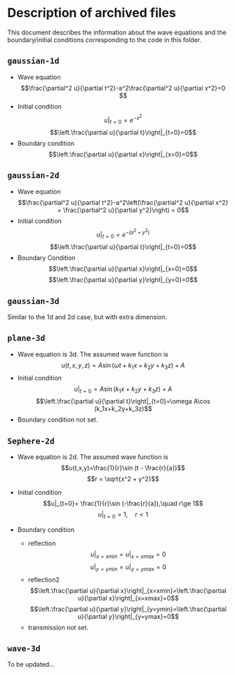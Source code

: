 # Description of archived files

This document describes the information about the wave equations and the boundary/initial conditions corresponding to the code in this folder.

## `gaussian-1d`

- Wave equation $$\frac{\partial^2 u}{\partial t^2}-a^2\frac{\partial^2 u}{\partial x^2}=0 $$
- Initial condition $$\left.u\right|_{t=0}=e^{-x^2}$$ $$\left.\frac{\partial u}{\partial t}\right|_{t=0}=0$$
- Boundary condition $$\left.\frac{\partial u}{\partial x}\right|_{x=0}=0$$

## `gaussian-2d`

- Wave equation $$\frac{\partial^2 u}{\partial t^2}-a^2\left(\frac{\partial^2 u}{\partial x^2} + \frac{\partial^2 u}{\partial y^2}\right) = 0$$
- Initial condition $$\left.u\right|_{t=0}=e^{-(x^2+y^2)}$$ $$\left.\frac{\partial u}{\partial t}\right|_{t=0}=0$$
- Boundary Condition $$\left.\frac{\partial u}{\partial x}\right|_{x=0}=0$$ $$\left.\frac{\partial u}{\partial y}\right|_{y=0}=0$$

## `gaussian-3d`

Similar to the 1d and 2d case, but with extra dimension.

## `plane-3d`

- Wave equation is 3d. The assumed wave function is $$u(t,x,y,z)=A\sin (\omega t+k_1x+k_2y+k_3z)+A$$
- Initial condition $$\left.u\right|_{t=0}=A\sin (k_1x+k_2y+k_3z)+A$$ $$\left.\frac{\partial u}{\partial t}\right|_{t=0}=\omega A\cos (k_1x+k_2y+k_3z)$$
- Boundary condition not set.

## `Sephere-2d`

- Wave equation is 2d. The assumed wave function is $$u(t,x,y)=\frac{1}{r}\sin (t - \frac{r}{a})$$ $$r = \sqrt{x^2 + y^2}$$
- Initial condition $$u|_{t=0}=
 \frac{1}{r}\sin (-\frac{r}{a}),\quad r\ge 1$$ $$u|_{t=0}=
 1,\quad r\lt 1$$

- Boundary condition
    - reflection $$u|_{x=xmin}=u|_{x=xmax}=0$$ $$u|_{y=ymin}=u|_{y=ymax}=0$$
    - reflection2 $$\left.\frac{\partial u}{\partial x}\right|_{x=xmin}=\left.\frac{\partial u}{\partial x}\right|_{x=xmax}=0$$ $$\left.\frac{\partial u}{\partial y}\right|_{y=ymin}=\left.\frac{\partial u}{\partial y}\right|_{y=ymax}=0$$
    - transmission not set.

## `wave-3d`
To be updated...
